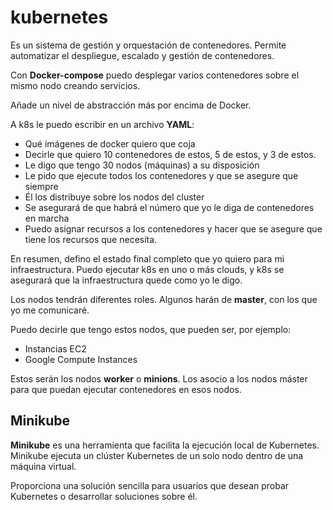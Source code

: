 # kubernetes

Es un sistema de gestión y orquestación de contenedores. Permite automatizar el despliegue, escalado y gestión de contenedores.

Con **Docker-compose** puedo desplegar varios contenedores sobre el mismo nodo
creando servicios.

Añade un nivel de abstracción más por encima de Docker.

A k8s le puedo escribir en un archivo **YAML**:

- Qué imágenes de docker quiero que coja
- Decirle que quiero 10 contenedores de estos, 5 de estos, y 3 de estos.
- Le digo que tengo 30 nodos (máquinas) a su disposición
- Le pido que ejecute todos los contenedores y que se asegure que siempre
- Él los distribuye sobre los nodos del cluster
- Se asegurará de que habrá el número que yo le diga de contenedores en marcha
- Puedo asignar recursos a los contenedores y hacer que se asegure que tiene los recursos que necesita.

En resumen, defino el estado final completo que yo quiero para mi infraestructura.
Puedo ejecutar k8s en uno o más clouds, y k8s se asegurará que la infraestructura
quede como yo le digo.

Los nodos tendrán diferentes roles. Algunos harán de **master**, con los que yo me comunicaré.

Puedo decirle que tengo estos nodos, que pueden ser, por ejemplo:

- Instancias EC2
- Google Compute Instances

Estos serán los nodos **worker** o **minions**.
Los asocio a los nodos máster para que puedan ejecutar contenedores en esos nodos.

## Minikube

**Minikube** es una herramienta que facilita la ejecución local de Kubernetes. Minikube ejecuta un clúster Kubernetes de un solo nodo dentro de una máquina virtual.

Proporciona una solución sencilla para usuarios que desean probar Kubernetes o desarrollar soluciones sobre él.
